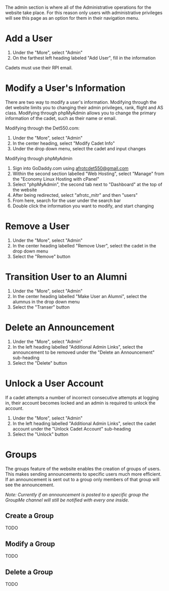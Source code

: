 The admin section is where all of the Administrative operations for the website take place. For this reason only users
with administrative privileges will see this page as an option for them in their navigation menu.

# Add a User

1. Under the "More", select "Admin"
2. On the farthest left heading labeled "Add User", fill in the information

Cadets must use their RPI email.

# Modify a User's Information

There are two way to modify a user's information. Modifying through the det website limits you to changing their admin privileges, rank, flight and AS class. Modifying through phpMyAdmin allows you to change the primary information of the cadet, such as their name or email. 

Modifying through the Det550.com:
1. Under the "More", select "Admin"
2. In the center heading, select "Modify Cadet Info"
3. Under the drop down menu, select the cadet and input changes

Modifying through phpMyAdmin
1. Sign into GoDaddy.com using afrotcdet550@gmail.com
2. Within the second section labelled "Web Hosting", select "Manage" from the "Economy Linux Hosting with cPanel"
3. Select "phpMyAdmin", the second tab next to "Dashboard" at the top of the website
4. After being redirected, select "afrotc_mitr" and then "users"
5. From here, search for the user under the search bar
6. Double click the information you want to modify, and start changing

# Remove a User

1. Under the "More", select "Admin"
2. In the center heading labelled "Remove User", select the cadet in the drop down menu
3. Select the "Remove" button

# Transition User to an Alumni

1. Under the "More", select "Admin"
2. In the center heading labelled "Make User an Alumni", select the alumnus in the drop down menu
3. Select the "Transer" button

# Delete an Announcement

1. Under the "More", select "Admin"
2. In the left heading labelled "Additional Admin Links", select the announcement to be removed under the "Delete an Announcement" sub-heading
3. Select the "Delete" button

# Unlock a User Account

If a cadet attempts a number of incorrect consecutive attempts at logging in, their account becomes locked and an admin is required to unlock the account.

1. Under the "More", select "Admin"
2. In the left heading labelled "Additional Admin Links", select the cadet account under the "Unlock Cadet Account" sub-heading
3. Select the "Unlock" button

# Groups

The groups feature of the website enables the creation of groups of users. This makes sending announcements to specific 
users much more efficient. If an announcement is sent out to a group only members of that group will see the 
announcement.

*Note: Currently if an announcement is posted to a specific group the GroupMe channel will still be notified with every 
one inside.*

## Create a Group

TODO

## Modify a Group

TODO

## Delete a Group

TODO

